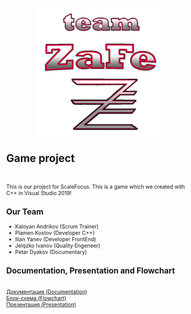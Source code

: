 <p align="center">
<img src="https://github.com/knandrikov18/ScaleFocus-project/blob/main/ZaFe/Logo.png" width="350" height="350">  
  
#                                            Game project
</p>
<br>

This is our project for ScaleFocus. This is a game which we created with C++ in Visual Studio 2019!

## Our Team

- Kaloyan Andrikov (Scrum Trainer)
- Plamen Kostov (Developer C++)
- Ilian Yanev (Developer FrontEnd)
- Jelqzko Ivanov (Quality Engeneer)
- Petar Dyakov (Documentary)

## Documentation, Presentation and Flowchart
<br>
<a href =>Документация (Documentation)</a>
<br>
<a href => Блок-схема (Flowchart) </a>
<br>
<a href = > Презентация (Presentation) </a>
</center>


